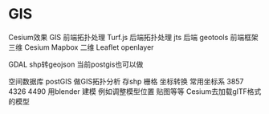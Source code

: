 # GIS
Cesium效果
GIS 前端拓扑处理 Turf.js
    后端拓扑处理 jts
    后端 geotools
    前端框架 三维 Cesium Mapbox 二维 Leaflet openlayer

GDAL shp转geojson 当前postgis也可以做

空间数据库 postGIS  做GIS拓扑分析 存shp 栅格 坐标转换
常用坐标系 3857 4326 4490
用blender 建模  例如调整模型位置 贴图等等   Cesium去加载glTF格式的模型
